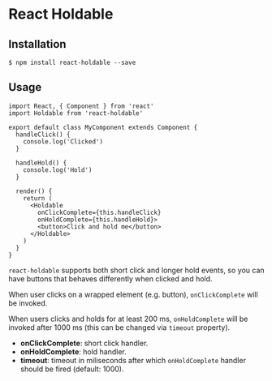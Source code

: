 # React Holdable

## Installation

```
$ npm install react-holdable --save
```

## Usage

```
import React, { Component } from 'react'
import Holdable from 'react-holdable'

export default class MyComponent extends Component {
  handleClick() {
    console.log('Clicked')
  }

  handleHold() {
    console.log('Hold')
  }

  render() {
    return (
      <Holdable
        onClickComplete={this.handleClick}
        onHoldComplete={this.handleHold}>
        <button>Click and hold me</button>
      </Holdable>
    )
  }
}
```

`react-holdable` supports both short click and longer hold events, so you can have buttons that behaves differently when clicked and hold.

When user clicks on a wrapped element (e.g. button), `onClickComplete` will be invoked.

When users clicks and holds for at least 200 ms, `onHoldComplete` will be invoked after 1000 ms (this can be changed via `timeout` property).

* **onClickComplete**: short click handler.
* **onHoldComplete**: hold handler.
* **timeout**: timeout in miliseconds after which `onHoldComplete` handler should be fired (default: 1000).
